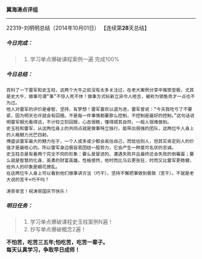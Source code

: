 **冀海涛点评组**

------

22319-刘明明总结（2014年10月01日）
【连续第**28**天总结】

##### __今日完成：__
>1. 学习单点爆破课程案例一遍 完成100%

##### __今日总结：__
    百科了一下雷军和史玉柱，这两个大牛之前没有太多关注过，在老大案例分享中推崇至极，尤其是史大牛，做事可谓“事”不惊人死不休！做事方式标新立异令人咂舌，被称为销售奇才一点也不为过。
    他人对雷军的评价是睿智、坚持、有梦想！雷军喜欢以退为进，雷军曾说：“今天我吃亏了不要紧，因为明天也许就会有回报。不是每一件事情都要那么控制，不控制是最好的控制。”这句话说明雷军眼光看得远，不计较立刻回报，心态很稳，懂得顺其自然，一般人很难做到。
    史玉柱和雷军，从这两位身上的共同点就是做事特立独行，能带出很强的团队，这两位牛人身上的人格魅力光芒四射。
    傅盛谈雷军最大的魅力在于，一个人或多或少都会高估自己，而低估别人，但其实肯定别人的价值才是最核心的。所以雷军身边极容易团结一股势力，它会产生一种莫可名状的忠诚。
    史玉柱总是有着两个完全不同的形象：要么是冒进的、遭遇失败并且最终还会失败的倒霉蛋；要么就是智慧的化身、英勇的财富英雄。性格使然，他时而比马云更张狂，时而又比雷军更稳健，给外人的印象是眼花撩乱。
    在这两位牛人身上可以看到他们做事讲方法（巧干），坚持不懈把事做到极致（苦干）。不就是老大说的苦干+巧干吗？
    
    涛哥幸苦！祝涛哥国庆节快乐！
##### __明日任务：__
>1. 学习单点爆破课程史玉柱案例N遍！
>2. 抄写单点爆破概念2遍！

**不怕苦，吃苦三五年;怕吃苦，吃苦一辈子。**  
**每天认真学习，争取早日成师！**